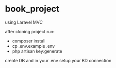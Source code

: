 # book_project
using Laravel MVC

after cloning project run:
- composer install
- cp .env.example .env
- php artisan key:generate

create DB and in your .env setup your BD connection
